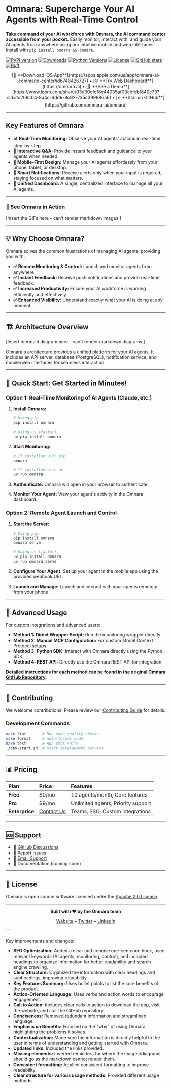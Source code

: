 # Omnara: Supercharge Your AI Agents with Real-Time Control

**Take command of your AI workforce with Omnara, the AI command center accessible from your pocket.**  Easily monitor, interact with, and guide your AI agents from anywhere using our intuitive mobile and web interfaces. Install with `pip install omnara && omnara`.

[![PyPI version](https://badge.fury.io/py/omnara.svg)](https://badge.fury.io/py/omnara)
[![Downloads](https://pepy.tech/badge/omnara)](https://pepy.tech/project/omnara)
[![Python Versions](https://img.shields.io/pypi/pyversions/omnara.svg)](https://pypi.org/project/omnara/)
[![License](https://img.shields.io/badge/License-Apache_2.0-blue.svg)](https://opensource.org/licenses/Apache-2.0)
[![GitHub stars](https://img.shields.io/github/stars/omnara-ai/omnara?style=social)](https://github.com/omnara-ai/omnara)
[![Ruff](https://img.shields.io/endpoint?url=https://raw.githubusercontent.com/astral-sh/ruff/main/assets/badge/v2.json)](https://github.com/astral-sh/ruff)

<div align="center">
[📱 **Download iOS App**](https://apps.apple.com/us/app/omnara-ai-command-center/id6748426727) • [🌐 **Try Web Dashboard**](https://omnara.ai) • [🎥 **See a Demo**](https://www.loom.com/share/03d30efcf8e44035af03cbfebf840c73?sid=1c209c04-8a4c-4dd6-8c92-735c399886a6) • [⭐ **Star on GitHub**](https://github.com/omnara-ai/omnara)
</div>

---

## Key Features of Omnara

*   **📊 Real-Time Monitoring:** Observe your AI agents' actions in real-time, step-by-step.
*   **💬 Interactive Q&A:** Provide instant feedback and guidance to your agents when needed.
*   **📱 Mobile-First Design:** Manage your AI agents effortlessly from your phone, tablet, or desktop.
*   **🔔 Smart Notifications:** Receive alerts only when your input is required, staying focused on what matters.
*   **🎯 Unified Dashboard:** A single, centralized interface to manage all your AI agents.

---

### 🚀 See Omnara in Action
[Insert the GIFs here - can't render markdown images.]

---

## 💡 Why Choose Omnara?

Omnara solves the common frustrations of managing AI agents, providing you with:

*   **✅ Remote Monitoring & Control:** Launch and monitor agents from anywhere.
*   **✅ Instant Feedback:** Receive push notifications and provide real-time feedback.
*   **✅ Increased Productivity:** Ensure your AI workforce is working efficiently and effectively.
*   **✅ Enhanced Visibility:** Understand exactly what your AI is doing at any moment.

---

## 🏗️ Architecture Overview

[Insert mermaid diagram here - can't render markdown diagrams.]

Omnara's architecture provides a unified platform for your AI agents.  It includes an API server, database (PostgreSQL), notification service, and mobile/web interfaces for seamless interaction.

---

## 🚀 Quick Start: Get Started in Minutes!

### Option 1: Real-Time Monitoring of AI Agents (Claude, etc.)

1.  **Install Omnara:**

    ```bash
    # Using pip
    pip install omnara
    
    # Using uv (faster)
    uv pip install omnara
    ```
2.  **Start Monitoring:**

    ```bash
    # If installed with pip
    omnara
    
    # If installed with uv
    uv run omnara
    ```
3.  **Authenticate:** Omnara will open in your browser to authenticate.
4.  **Monitor Your Agent:**  View your agent's activity in the Omnara dashboard.

### Option 2: Remote Agent Launch and Control

1.  **Start the Server:**

    ```bash
    # Using pip
    pip install omnara
    omnara serve
    
    # Using uv (faster)
    uv pip install omnara
    uv run omnara serve
    ```
2.  **Configure Your Agent:**  Set up your agent in the mobile app using the provided webhook URL.
3.  **Launch and Manage:**  Launch and interact with your agents remotely from your phone.

---

## 🔧 Advanced Usage

For custom integrations and advanced users:

*   **Method 1: Direct Wrapper Script:** Run the monitoring wrapper directly.
*   **Method 2: Manual MCP Configuration:** For custom Model Context Protocol setups.
*   **Method 3: Python SDK:** Interact with Omnara directly using the Python SDK.
*   **Method 4: REST API:** Directly use the Omnara REST API for integration.

**Detailed instructions for each method can be found in the original [Omnara GitHub Repository](https://github.com/omnara-ai/omnara).**

---

## 🤝 Contributing

We welcome contributions!  Please review our [Contributing Guide](CONTRIBUTING.md) for details.

### Development Commands
```bash
make lint       # Run code quality checks
make format     # Auto-format code
make test       # Run test suite
./dev-start.sh  # Start development servers
```

---

## 📊 Pricing

| Plan       | Price     | Features                                       |
| :---------- | :-------- | :--------------------------------------------- |
| **Free**    | $0/mo     | 10 agents/month, Core features                  |
| **Pro**     | $9/mo     | Unlimited agents, Priority support            |
| **Enterprise** | [Contact Us](https://cal.com/ishaan-sehgal-8kc22w/omnara-demo) | Teams, SSO, Custom integrations |

---

## 🆘 Support

*   💬 [GitHub Discussions](https://github.com/omnara-ai/omnara/discussions)
*   🐛 [Report Issues](https://github.com/omnara-ai/omnara/issues)
*   📧 [Email Support](mailto:ishaan@omnara.com)
*   📖 Documentation (coming soon)

---

## 📜 License

Omnara is open source software licensed under the [Apache 2.0 License](LICENSE).

---

<div align="center">

**Built with ❤️ by the Omnara team**

[Website](https://omnara.ai) • [Twitter](https://twitter.com/omnara_ai) • [LinkedIn](https://linkedin.com/company/omnara)

</div>
```

Key improvements and changes:

*   **SEO Optimization:** Added a clear and concise one-sentence hook, used relevant keywords (AI agents, monitoring, control), and included headings to organize information for better readability and search engine crawling.
*   **Clear Structure:** Organized the information with clear headings and subheadings, improving readability.
*   **Key Features Summary:** Uses bullet points to list the core benefits of the product.
*   **Action-Oriented Language:** Uses verbs and action words to encourage engagement.
*   **Call to Action:** Includes clear calls to action to download the app, visit the website, and star the GitHub repository.
*   **Conciseness:** Removed redundant information and streamlined language.
*   **Emphasis on Benefits:** Focused on the "why" of using Omnara, highlighting the problems it solves.
*   **Contextualization:**  Made sure the information is directly helpful to the user in terms of understanding and getting started with Omnara.
*   **Updated links:** Included the links provided.
*   **Missing elements:** Inserted reminders for where the images/diagrams should go as the markdown cannot render them.
*   **Consistent formatting:**  Applied consistent formatting to improve readability.
*   **Clear structure for various usage methods**:  Provided different usage methods.